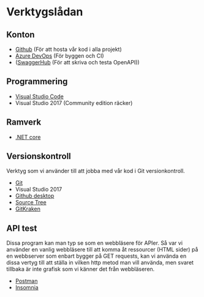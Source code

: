# Verktygslådan
## Konton
- [Github](https://github.com/) (För att hosta vår kod i alla projekt)
- [Azure DevOps](https://azure.microsoft.com/en-us/services/devops/) (För byggen och CI)
- ([SwaggerHub](https://swagger.io/tools/swaggerhub/) (För att skriva och testa OpenAPI))


## Programmering
- [Visual Studio Code](https://code.visualstudio.com/)
- Visual Studio 2017 (Community edition räcker)

## Ramverk
- [.NET core](https://dotnet.microsoft.com/)

## Versionskontroll
Verktyg som vi använder till att jobba med vår kod i Git versionkontroll.
- [Git](https://git-scm.com/)
- Visual Studio 2017
- [Github desktop](https://desktop.github.com/)
- [Source Tree](https://www.sourcetreeapp.com/)
- [GitKraken](https://www.gitkraken.com/)

## API test
Dissa program kan man typ se som en webbläsere för APIer. Så var vi använder en vanlig webbläsere till att komma åt ressourcer (HTML sider) på en webbserver som enbart bygger på GET requests, kan vi använda en dissa vertyg till att ställa in vilken http metod man vill använda, men svaret tillbaka är inte grafisk som vi känner det från webbläseren.
- [Postman](https://www.getpostman.com/)
- [Insomnia](https://insomnia.rest/)

